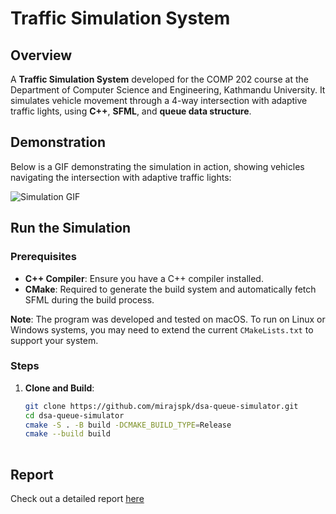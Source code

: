 # Traffic Simulation System

## Overview

A **Traffic Simulation System** developed for the COMP 202 course at the Department of Computer Science and Engineering, Kathmandu University. It simulates vehicle movement through a 4-way intersection with adaptive traffic lights, using **C++**, **SFML**, and  **queue data structure**.

## Demonstration

Below is a GIF demonstrating the simulation in action, showing vehicles navigating the intersection with adaptive traffic lights:

![Simulation GIF](assets/Clip.gif)

## Run the Simulation

### Prerequisites
- **C++ Compiler**: Ensure you have a C++ compiler installed.
- **CMake**: Required to generate the build system and automatically fetch SFML during the build process.

**Note**: The program was developed and tested on macOS. To run on Linux or Windows systems, you may need to extend the current `CMakeLists.txt` to support your system.

### Steps
1. **Clone and Build**:
   ```bash
   git clone https://github.com/mirajspk/dsa-queue-simulator.git
   cd dsa-queue-simulator
   cmake -S . -B build -DCMAKE_BUILD_TYPE=Release
   cmake --build build
 
 ## Report
 Check out a detailed report [here](docs/Report.pdf)